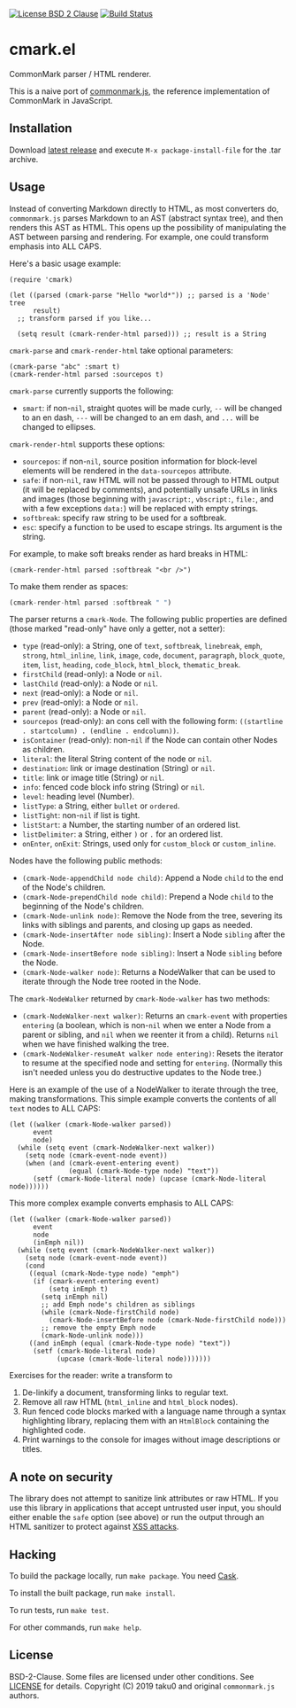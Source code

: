 [![License BSD 2 Clause][badge-license]][LICENSE]
[![Build Status][badge-travis]][travis]

# cmark.el

CommonMark parser / HTML renderer.

This is a naive port of [commonmark.js][], the reference implementation of
CommonMark in JavaScript.

## Installation

Download [latest release][releases] and execute `M-x package-install-file` for
the .tar archive.

## Usage

Instead of converting Markdown directly to HTML, as most converters
do, `commonmark.js` parses Markdown to an AST (abstract syntax tree),
and then renders this AST as HTML.  This opens up the possibility of
manipulating the AST between parsing and rendering.  For example, one
could transform emphasis into ALL CAPS.

Here's a basic usage example:

``` elisp
(require 'cmark)

(let ((parsed (cmark-parse "Hello *world*")) ;; parsed is a 'Node' tree
      result)
  ;; transform parsed if you like...

  (setq result (cmark-render-html parsed))) ;; result is a String
```

`cmark-parse` and `cmark-render-html` take optional parameters:

``` elisp
(cmark-parse "abc" :smart t)
(cmark-render-html parsed :sourcepos t)
```

`cmark-parse` currently supports the following:

- `smart`:  if non-`nil`, straight quotes will be made curly, `--` will
  be changed to an en dash, `---` will be changed to an em dash, and
  `...` will be changed to ellipses.

`cmark-render-html` supports these options:

- `sourcepos`:  if non-`nil`, source position information for block-level
  elements will be rendered in the `data-sourcepos` attribute.
- `safe`: if non-`nil`, raw HTML will not be passed through to HTML
  output (it will be replaced by comments), and potentially unsafe
  URLs in links and images (those beginning with `javascript:`,
  `vbscript:`, `file:`, and with a few exceptions `data:`) will
  be replaced with empty strings.
- `softbreak`: specify raw string to be used for a softbreak.
- `esc`: specify a function to be used to escape strings.  Its
  argument is the string.


For example, to make soft breaks render as hard breaks in HTML:

``` elisp
(cmark-render-html parsed :softbreak "<br />")
```

To make them render as spaces:

``` js
(cmark-render-html parsed :softbreak " ")
```

The parser returns a `cmark-Node`.  The following public properties are defined
(those marked "read-only" have only a getter, not a setter):

- `type` (read-only):  a String, one of
  `text`, `softbreak`, `linebreak`, `emph`, `strong`,
  `html_inline`, `link`, `image`, `code`, `document`, `paragraph`,
  `block_quote`, `item`, `list`, `heading`, `code_block`,
  `html_block`, `thematic_break`.
- `firstChild` (read-only):  a Node or `nil`.
- `lastChild` (read-only): a Node or `nil`.
- `next` (read-only): a Node or `nil`.
- `prev` (read-only): a Node or `nil`.
- `parent` (read-only): a Node or `nil`.
- `sourcepos` (read-only): an cons cell with the following form:
  `((startline . startcolumn) . (endline . endcolumn))`.
- `isContainer` (read-only): non-`nil` if the Node can contain other
   Nodes as children.
- `literal`: the literal String content of the node or `nil`.
- `destination`: link or image destination (String) or `nil`.
- `title`: link or image title (String) or `nil`.
- `info`: fenced code block info string (String) or `nil`.
- `level`: heading level (Number).
- `listType`: a String, either `bullet` or `ordered`.
- `listTight`: non-`nil` if list is tight.
- `listStart`: a Number, the starting number of an ordered list.
- `listDelimiter`: a String, either `)` or `.` for an ordered list.
- `onEnter`, `onExit`: Strings, used only for `custom_block` or
  `custom_inline`.

Nodes have the following public methods:

- `(cmark-Node-appendChild node child)`:  Append a Node `child` to the end of
  the Node's children.
- `(cmark-Node-prependChild node child)`:  Prepend a Node `child` to the
  beginning of the Node's children.
- `(cmark-Node-unlink node)`:  Remove the Node from the tree, severing its links
  with siblings and parents, and closing up gaps as needed.
- `(cmark-Node-insertAfter node sibling)`: Insert a Node `sibling` after the
  Node.
- `(cmark-Node-insertBefore node sibling)`: Insert a Node `sibling` before the
  Node.
- `(cmark-Node-walker node)`: Returns a NodeWalker that can be used to iterate
  through the Node tree rooted in the Node.

The `cmark-NodeWalker` returned by `cmark-Node-walker` has two methods:

- `(cmark-NodeWalker-next walker)`: Returns an `cmark-event` with properties
  `entering` (a boolean, which is non-`nil` when we enter a Node from a parent
  or sibling, and `nil` when we reenter it from a child).  Returns `nil` when
  we have finished walking the tree.
- `(cmark-NodeWalker-resumeAt walker node entering)`: Resets the iterator to
  resume at the specified node and setting for `entering`.  (Normally this isn't
  needed unless you do destructive updates to the Node tree.)

Here is an example of the use of a NodeWalker to iterate through
the tree, making transformations.  This simple example converts
the contents of all `text` nodes to ALL CAPS:

``` elisp
(let ((walker (cmark-Node-walker parsed))
      event
      node)
  (while (setq event (cmark-NodeWalker-next walker))
    (setq node (cmark-event-node event))
    (when (and (cmark-event-entering event)
               (equal (cmark-Node-type node) "text"))
      (setf (cmark-Node-literal node) (upcase (cmark-Node-literal node))))))
```

This more complex example converts emphasis to ALL CAPS:

``` elisp
(let ((walker (cmark-Node-walker parsed))
      event
      node
      (inEmph nil))
  (while (setq event (cmark-NodeWalker-next walker))
    (setq node (cmark-event-node event))
    (cond
     ((equal (cmark-Node-type node) "emph")
      (if (cmark-event-entering event)
          (setq inEmph t)
        (setq inEmph nil)
        ;; add Emph node's children as siblings
        (while (cmark-Node-firstChild node)
          (cmark-Node-insertBefore node (cmark-Node-firstChild node)))
        ;; remove the empty Emph node
        (cmark-Node-unlink node)))
     ((and inEmph (equal (cmark-Node-type node) "text"))
      (setf (cmark-Node-literal node)
            (upcase (cmark-Node-literal node)))))))
```

Exercises for the reader:  write a transform to

1. De-linkify a document, transforming links to regular text.
2. Remove all raw HTML (`html_inline` and `html_block` nodes).
3. Run fenced code blocks marked with a language name through
   a syntax highlighting library, replacing them with an `HtmlBlock`
   containing the highlighted code.
4. Print warnings to the console for images without image
   descriptions or titles.

## A note on security

The library does not attempt to sanitize link attributes or
raw HTML.  If you use this library in applications that accept
untrusted user input, you should either enable the `safe` option
(see above) or run the output through an HTML sanitizer to protect against
[XSS attacks](http://en.wikipedia.org/wiki/Cross-site_scripting).

## Hacking

To build the package locally, run `make package`. You need [Cask][].

To install the built package, run `make install`.

To run tests, run `make test`.

For other commands, run `make help`.

## License

BSD-2-Clause. Some files are licensed under other conditions.
See [LICENSE][] for details. Copyright (C) 2019 taku0 and original
`commonmark.js` authors.

[badge-license]: https://img.shields.io/badge/license-BSD--2--Clause-green.svg
[badge-travis]: https://travis-ci.org/taku0/cmark-el.png?branch=master
[travis]: https://travis-ci.org/taku0/cmark-el
[LICENSE]: ./LICENSE
[commonmark.js]: https://github.com/commonmark/commonmark.js/
[releases]: https://github.com/taku0/cmark/releases
[Cask]: https://github.com/cask/cask
